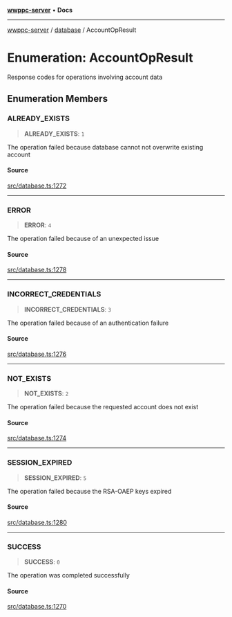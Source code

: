 [**wwppc-server**](../../README.md) • **Docs**

***

[wwppc-server](../../modules.md) / [database](../README.md) / AccountOpResult

# Enumeration: AccountOpResult

Response codes for operations involving account data

## Enumeration Members

### ALREADY\_EXISTS

> **ALREADY\_EXISTS**: `1`

The operation failed because database cannot not overwrite existing account

#### Source

[src/database.ts:1272](https://github.com/WWPPC/WWPPC-server/blob/7d555ed708ef67895244cc584473d7c0aa4c1395/src/database.ts#L1272)

***

### ERROR

> **ERROR**: `4`

The operation failed because of an unexpected issue

#### Source

[src/database.ts:1278](https://github.com/WWPPC/WWPPC-server/blob/7d555ed708ef67895244cc584473d7c0aa4c1395/src/database.ts#L1278)

***

### INCORRECT\_CREDENTIALS

> **INCORRECT\_CREDENTIALS**: `3`

The operation failed because of an authentication failure

#### Source

[src/database.ts:1276](https://github.com/WWPPC/WWPPC-server/blob/7d555ed708ef67895244cc584473d7c0aa4c1395/src/database.ts#L1276)

***

### NOT\_EXISTS

> **NOT\_EXISTS**: `2`

The operation failed because the requested account does not exist

#### Source

[src/database.ts:1274](https://github.com/WWPPC/WWPPC-server/blob/7d555ed708ef67895244cc584473d7c0aa4c1395/src/database.ts#L1274)

***

### SESSION\_EXPIRED

> **SESSION\_EXPIRED**: `5`

The operation failed because the RSA-OAEP keys expired

#### Source

[src/database.ts:1280](https://github.com/WWPPC/WWPPC-server/blob/7d555ed708ef67895244cc584473d7c0aa4c1395/src/database.ts#L1280)

***

### SUCCESS

> **SUCCESS**: `0`

The operation was completed successfully

#### Source

[src/database.ts:1270](https://github.com/WWPPC/WWPPC-server/blob/7d555ed708ef67895244cc584473d7c0aa4c1395/src/database.ts#L1270)
